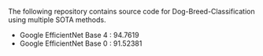 The following repository contains source code for Dog-Breed-Classification using multiple SOTA methods.

- Google EfficientNet Base 4 : 94.7619
- Google EfficientNet Base 0 : 91.52381